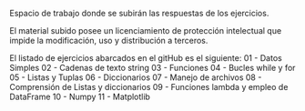 Espacio de trabajo donde se subirán las respuestas de los ejercicios.

El material subido posee un licenciamiento de protección intelectual que impide la modificación,
uso y distribución a terceros.

El listado de ejercicios abarcados en el gitHub es el siguiente:
01 - Datos Simples
02 - Cadenas de texto string
03 - Funciones
04 - Bucles while y for
05 - Listas y Tuplas
06 - Diccionarios
07 - Manejo de archivos
08 - Comprensión de Listas y diccionarios
09 - Funciones lambda y empleo de DataFrame
10 - Numpy
11 - Matplotlib
